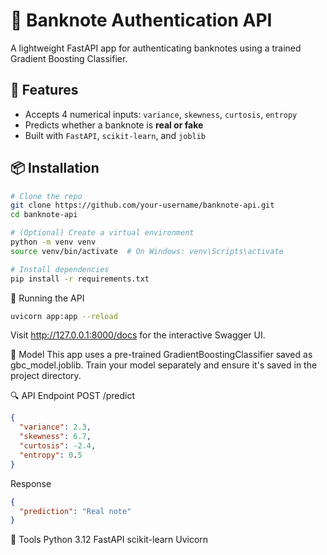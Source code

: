 # 🧠 Banknote Authentication API

A lightweight FastAPI app for authenticating banknotes using a trained Gradient Boosting Classifier.

## 🚀 Features

- Accepts 4 numerical inputs: `variance`, `skewness`, `curtosis`, `entropy`
- Predicts whether a banknote is **real or fake**
- Built with `FastAPI`, `scikit-learn`, and `joblib`

## 📦 Installation

```bash
# Clone the repo
git clone https://github.com/your-username/banknote-api.git
cd banknote-api

# (Optional) Create a virtual environment
python -m venv venv
source venv/bin/activate  # On Windows: venv\Scripts\activate

# Install dependencies
pip install -r requirements.txt
```

🧪 Running the API
```bash
uvicorn app:app --reload
```
Visit http://127.0.0.1:8000/docs for the interactive Swagger UI.

🧠 Model
This app uses a pre-trained GradientBoostingClassifier saved as gbc_model.joblib. Train your model separately and ensure it's saved in the project directory.

🔍 API Endpoint
POST /predict
```json
{
  "variance": 2.3,
  "skewness": 6.7,
  "curtosis": -2.4,
  "entropy": 0.5
}
```
Response
```json
{
  "prediction": "Real note"
}
```
🧰 Tools
Python 3.12
FastAPI
scikit-learn
Uvicorn
